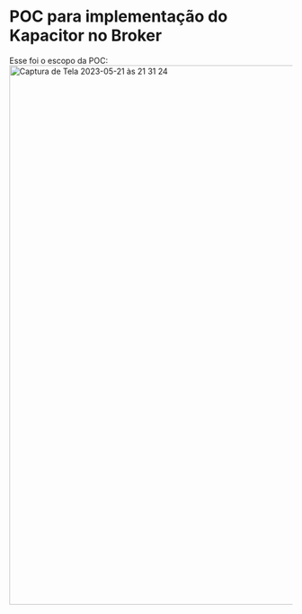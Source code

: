 # POC para implementação do Kapacitor no Broker

Esse foi o escopo da POC:
<img width="960" alt="Captura de Tela 2023-05-21 às 21 31 24" src="https://github.com/pedrofgd/tcc-mack/assets/50634340/fb3c2d91-6bfb-4664-a16d-f89a1547b861">
